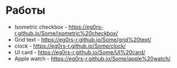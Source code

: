 # Работы
- Isometric checkbox - https://eg0rs-r.github.io/Some/isometric%20checkbox/
- Grid text - https://eg0rs-r.github.io/Some/grid%20text/
- clock - https://eg0rs-r.github.io/Some/clock/
- UI card - https://eg0rs-r.github.io/Some/UI%20card/
- Apple watch - https://eg0rs-r.github.io/Some/apple%20watch/
